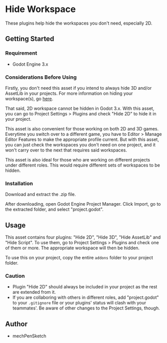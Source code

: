 # Hide Workspace

These plugins help hide the workspaces you don't need, especially 2D.

## Getting Started

### Requirement
* Godot Engine 3.x

### Considerations Before Using
Firstly, you don't need this asset if you intend to always hide 3D and/or AssetLib in your projects. For more information on hiding your workspace(s), go [here](https://docs.godotengine.org/en/stable/classes/class_editorfeatureprofile.html).

That said, 2D workspace cannot be hidden in Godot 3.x. With this asset, you can go to Project Settings > Plugins and check "Hide 2D" to hide it in your project.

This asset is also convenient for those working on both 2D and 3D games. Everytime you switch over to a different game, you have to Editor > Manage Editor Features to make the appropriate profile current. But with this asset, you can just check the workspaces you don't need on one project, and it won't carry over to the next that requires said workspaces.

This asset is also ideal for those who are working on different projects under different roles. This would require different sets of workspaces to be hidden.

### Installation
Download and extract the .zip file.

After downloading, open Godot Engine Project Manager. Click Import, go to the extracted folder, and select "project.godot".

## Usage
This asset contains four plugins: "Hide 2D", "Hide 3D", "Hide AssetLib" and "Hide Script". To use them, go to Project Settings > Plugins and check one of them or more. The appropriate workspace will then be hidden.

To use this on your project, copy the entire `addons` folder to your project folder.

### Caution
* Plugin "Hide 2D" should always be included in your project as the rest are extended from it.
* If you are collaboring with others in different roles, add "project.godot" to your `.gitignore` file or your plugins' status will clash with your teammates'. Be aware of other changes to the Project Settings, though.

## Author
* mechPenSketch
